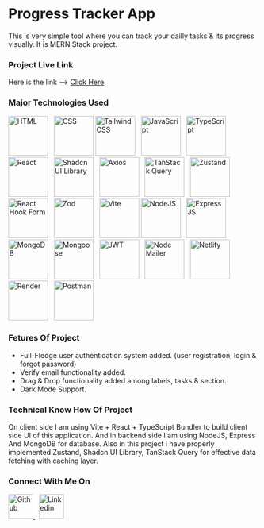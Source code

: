 # Progress Tracker App

This is very simple tool where you can track your dailly tasks & its progress visually. It is MERN Stack project.

### Project Live Link

Here is the link --> <a href="https://progress-tracker-app.netlify.app" title="Click Here" target="_blank">Click Here</a>

### Major Technologies Used

<p>
    <img src="https://lh3.googleusercontent.com/u/0/d/1jFNyVjbZX7D0mSqp_zwuolZp4igCfIPe=w1920-h953-iv1" width="80px" height="80px" alt="HTML" />
    &nbsp;
    <img src="https://lh3.googleusercontent.com/u/0/d/18ZG5jUJnQYvnCfhz-QjIqp_r79oj0h0z=w1920-h653-iv1" width="80px" height="80px" alt="CSS" />
    <img src="https://lh3.googleusercontent.com/u/0/d/1bSi2ry1Sie7n1orTcktXzE6e_yWosZOS=w1920-h653-iv1" width="80px" height="80px" alt="Tailwind CSS" />
    &nbsp;
    <img src="https://lh3.googleusercontent.com/u/0/d/1DcPW9SVkmSb8KHCRVhYfJbfWBJVgW5RJ=w1920-h653-iv1" width="80px" height="80px" alt="JavaScript" />
    &nbsp;
    <img src="https://lh3.googleusercontent.com/u/0/d/1OH9C04pRI59fElV7sNOC00qSByy0zPtV=w1920-h653-iv1" width="80px" height="80px" alt="TypeScript" />
    &nbsp;
    <img src="https://lh3.googleusercontent.com/u/0/d/1VIAWOIpzzp9RQdRgmtG3m8v3S7_61S2z=w1920-h653-iv1" width="80px" height="80px" alt="React" />
    &nbsp;
    <img src="https://lh3.googleusercontent.com/u/0/d/1a7ZyS8XU7M6dgE2bEzAnZVlRofdrNjEz=w1920-h912-iv1" width="80px" height="80px" alt="Shadcn UI Library" />
    &nbsp;
    <img src="https://lh3.googleusercontent.com/u/0/d/1rbgc32lID9dkG7LXk014YI_a_Gy2joSK=w1920-h537-iv1" width="80px" height="80px" alt="Axios" />
    &nbsp;
    <img src="https://lh3.googleusercontent.com/u/0/d/1zl75JX-tMdWX9zEzscpluPFGEKteOFCB=w1920-h537-iv1" width="80px" height="80px" alt="TanStack Query" />
    &nbsp;
    <img src="https://lh3.googleusercontent.com/u/0/d/1O7BSc9cZou02JsWMYnGXwfeMlzxlDPFl=w1920-h537-iv1" width="80px" height="80px" alt="Zustand" />
    &nbsp;
    <img src="https://lh3.googleusercontent.com/u/0/d/1K3E3CVm9ouSwDOhN15u5UB0h6jcvLLdq=w1920-h953-iv1" width="80px" height="80px" alt="React Hook Form" />
    &nbsp;
    <img src="https://lh3.googleusercontent.com/u/0/d/1QJlNjB3cpMjzQKmGBXmzxIPZTbyb2-dH=w1920-h653-iv1" width="80px" height="80px" alt="Zod" />
    &nbsp;
    <img src="https://lh3.googleusercontent.com/u/0/d/1b7vQkmC28l8Ex4Z7cIcWJz_wbNkYGu1f=w1920-h653-iv1" width="80px" height="80px" alt="Vite" />
    <img src="https://lh3.googleusercontent.com/u/0/d/1VY4HZL_EShi-S2PFmq3BnsjHPR97ZUFi=w1920-h653-iv1" width="80px" height="80px" alt="NodeJS" />
    &nbsp;
    <img src="https://lh3.googleusercontent.com/u/0/d/1GzJKxt74lzm6b8-BF7zMDLjPhFa7vf-y=w1920-h653-iv1" width="80px" height="80px" alt="Express JS" />
    &nbsp;
    <img src="https://lh3.googleusercontent.com/u/0/d/1O66qNTKcLB-cC6ULNygg5a8I85Hw-jPJ=w1920-h653-iv1" width="80px" height="80px" alt="MongoDB" />
    &nbsp;
    <img src="https://lh3.googleusercontent.com/u/0/d/1vGnvO4RmRqsKUowK4tkFnEn1W8VqQPQf=w1920-h653-iv1" width="80px" height="80px" alt="Mongoose" />
    &nbsp;
    <img src="https://lh3.googleusercontent.com/u/0/d/1_3g-5dTv39C3rZgZE6Bjs981u2IJvqbk=w1920-h537-iv1" width="80px" height="80px" alt="JWT" />
    &nbsp;
    <img src="https://lh3.googleusercontent.com/u/0/d/1WcEZ57YEdaZ9IzgnneLRa1CcJW9FO2od=w1920-h653-iv1" width="80px" height="80px" alt="Node Mailer" />
    &nbsp;
    <img src="https://lh3.googleusercontent.com/u/0/d/1W0Xq_ePgZR0VUGz_zuIgJz0eJwF9C-dj=w1920-h953-iv1" width="80px" height="80px" alt="Netlify" />
    &nbsp;
    <img src="https://lh3.googleusercontent.com/u/0/d/1-Z84rr8T9IQFfMIvZ_NEXZG6w-4b2GAJ=w1920-h653-iv1" width="80px" height="80px" alt="Render" />
    &nbsp;
    <img src="https://lh3.googleusercontent.com/u/0/d/1HkY6a17ZlhALhXnx-bwMFgHs26Smh7_j=w1920-h537-iv1" width="80px" height="80px" alt="Postman" />
</p>

### Fetures Of Project

- Full-Fledge user authentication system added. (user registration, login & forgot password)
- Verify email functionality added.
- Drag & Drop functionality added among labels, tasks & section.
- Dark Mode Support.

### Technical Know How Of Project

On client side I am using Vite + React + TypeScript Bundler to build client side UI of this application. And in backend side I am using NodeJS, Express And MongoDB for database. Also in this project i have properly implemented Zustand, Shadcn UI Library, TanStack Query for effective data fetching with caching layer.

### Connect With Me On

<p>
    <a href="https://github.com/gandharthakar" title="Follow me on GitHub" target="_blank">
        <img src="https://lh3.googleusercontent.com/u/0/d/1KH-v3RaYkWsz2nNOJoQ4rcrPtuLvQL_h=w1920-h653-iv1" width="50px" height="50px" alt="Github" />
    </a>
    &nbsp;
    <a href="https://www.linkedin.com/in/gandhar-thakar-1b9650148/" title="Follow me on Linkedin" target="_blank">
        <img src="https://lh3.googleusercontent.com/u/0/d/1PhmhEc47lub4fPQy7DFOEjq-gRQVd5QU=w1920-h653-iv1" width="50px" height="50px" alt="Linkedin" />
    </a>
</p>
